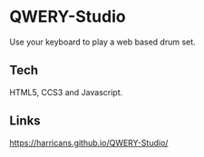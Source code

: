 ﻿# QWERY-Studio
Use your keyboard to play a web based drum set.
## Tech 
HTML5, CCS3 and Javascript. 
## Links
https://harricans.github.io/QWERY-Studio/

